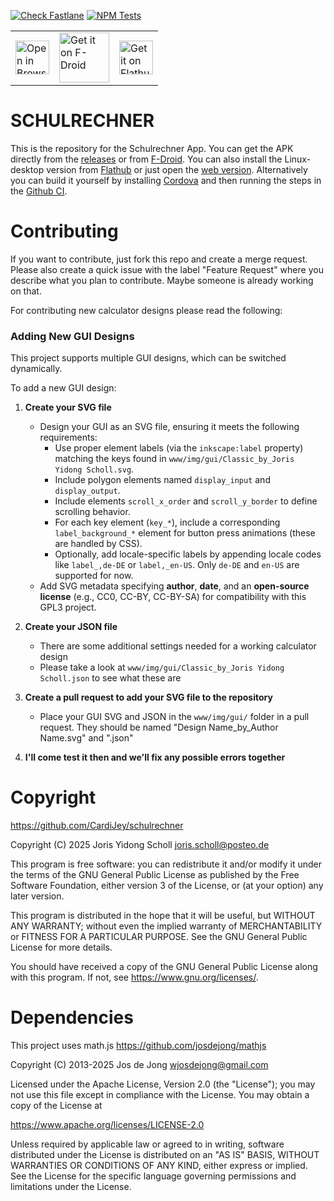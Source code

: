 [![Check Fastlane](https://github.com/CardiJey/schulrechner/actions/workflows/fastlane.yml/badge.svg)](https://github.com/CardiJey/schulrechner/actions/workflows/fastlane.yml)
[![NPM Tests](https://github.com/CardiJey/schulrechner/actions/workflows/npm_tests.yml/badge.svg)](https://github.com/CardiJey/schulrechner/actions/workflows/npm_tests.yml)

<table>
    <tr>
        <td>
            <a href='https://cardijey.github.io/schulrechner' class="badge-link">
                <img height='54' alt='Open in Browser' src='https://cardijey.github.io/assets/img/web_badge.png'/>
            </a> 
        </td>
        <td>
            <a href="https://f-droid.org/packages/io.cardijey.schulrechner" class="badge-link">
                <img src="https://f-droid.org/badge/get-it-on.png"
                alt="Get it on F-Droid"
                height="80">
            </a>
        </td>
        <td>
            <a href='https://flathub.org/apps/io.github.CardiJey.schulrechner' class="badge-link">
                <img height='54' alt='Get it on Flathub' src='https://flathub.org/api/badge?locale=en'/>
            </a> 
        </td>
    </tr>
</table>

# SCHULRECHNER

This is the repository for the Schulrechner App.
You can get the APK directly from the [releases](https://github.com/CardiJey/schulrechner/releases/latest/) or from [F-Droid](https://f-droid.org/packages/io.cardijey.schulrechner). You can also install the Linux-desktop version from [Flathub](https://flathub.org/apps/io.github.CardiJey.schulrechner) or just open the [web version](https://cardijey.github.io/schulrechner).
Alternatively you can build it yourself by installing [Cordova](https://cordova.apache.org/) and then running the steps in the [Github CI](https://github.com/CardiJey/schulrechner/blob/main/.github/workflows/main.yml).

# Contributing

If you want to contribute, just fork this repo and create a merge request. Please also create a quick issue with the label "Feature Request" where you describe what you plan to contribute. Maybe someone is already working on that.

For contributing new calculator designs please read the following:

### Adding New GUI Designs

This project supports multiple GUI designs, which can be switched dynamically.

To add a new GUI design:

1. **Create your SVG file**  
   - Design your GUI as an SVG file, ensuring it meets the following requirements:  
     - Use proper element labels (via the `inkscape:label` property) matching the keys found in `www/img/gui/Classic_by_Joris Yidong Scholl.svg`.  
     - Include polygon elements named `display_input` and `display_output`.  
     - Include elements `scroll_x_order` and `scroll_y_border` to define scrolling behavior.  
     - For each key element (`key_*`), include a corresponding `label_background_*` element for button press animations (these are handled by CSS).  
     - Optionally, add locale-specific labels by appending locale codes like `label_,de-DE` or `label,_en-US`. Only `de-DE` and `en-US` are supported for now.  
   - Add SVG metadata specifying **author**, **date**, and an **open-source license** (e.g., CC0, CC-BY, CC-BY-SA) for compatibility with this GPL3 project.

2. **Create your JSON file**  
   - There are some additional settings needed for a working calculator design
   - Please take a look at `www/img/gui/Classic_by_Joris Yidong Scholl.json` to see what these are

3. **Create a pull request to add your SVG file to the repository**  
   - Place your GUI SVG and JSON in the `www/img/gui/` folder in a pull request. They should be named "Design Name\_by\_Author Name.svg" and ".json"

4. **I'll come test it then and we'll fix any possible errors together**

# Copyright

https://github.com/CardiJey/schulrechner

Copyright (C) 2025 Joris Yidong Scholl <joris.scholl@posteo.de>

This program is free software: you can redistribute it and/or modify it under the terms of the GNU General Public License as published by the Free Software Foundation, either version 3 of the License, or (at your option) any later version.

This program is distributed in the hope that it will be useful, but WITHOUT ANY WARRANTY; without even the implied warranty of MERCHANTABILITY or FITNESS FOR A PARTICULAR PURPOSE. See the GNU General Public License for more details.

You should have received a copy of the GNU General Public License along with this program. If not, see <https://www.gnu.org/licenses/>. 

# Dependencies

This project uses math.js
https://github.com/josdejong/mathjs

Copyright (C) 2013-2025 Jos de Jong <wjosdejong@gmail.com>

Licensed under the Apache License, Version 2.0 (the "License");
you may not use this file except in compliance with the License.
You may obtain a copy of the License at

   https://www.apache.org/licenses/LICENSE-2.0

Unless required by applicable law or agreed to in writing, software
distributed under the License is distributed on an "AS IS" BASIS,
WITHOUT WARRANTIES OR CONDITIONS OF ANY KIND, either express or implied.
See the License for the specific language governing permissions and
limitations under the License.
